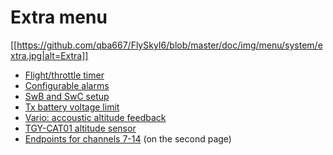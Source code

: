 Extra menu
===
[[https://github.com/qba667/FlySkyI6/blob/master/doc/img/menu/system/extra.jpg|alt=Extra]]

* [Flight/throttle timer](Timer)
* [Configurable alarms](Alarms)
* [SwB and SwC setup](SwB-SwC)
* [Tx battery voltage limit](Tx-Battery)
* [Vario: accoustic altitude feedback](Vario)
* [TGY-CAT01 altitude sensor](ASL)
* [Endpoints for channels 7-14](14-channels) (on the second page)



